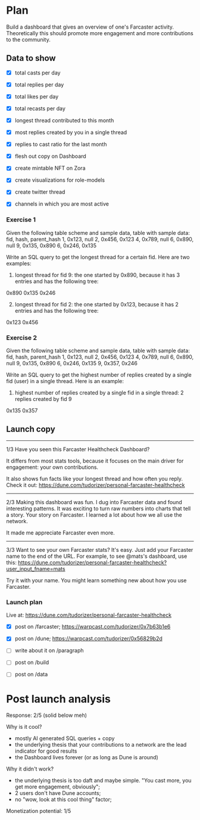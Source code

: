 # Plan

Build a dashboard that gives an overview of one's Farcaster activity. Theoretically this should promote more engagement and more contributions to the community.

## Data to show

- [x] total casts per day
- [x] total replies per day
- [x] total likes per day
- [x] total recasts per day

- [x] longest thread contributed to this month
- [x] most replies created by you in a single thread
- [x] replies to cast ratio for the last month
- [x] flesh out copy on Dashboard
- [x] create mintable NFT on Zora
- [x] create visualizations for role-models
- [x] create twitter thread
- [x] channels in which you are most active


### Exercise 1

Given the following table scheme and sample data, 
table with sample data:
fid, hash, parent_hash
1, 0x123, null
2, 0x456, 0x123
4, 0x789, null
6, 0x890, null
9, 0x135, 0x890
6, 0x246, 0x135

Write an SQL query to get the longest thread for a certain fid. Here are two examples:

1. longest thread for fid 9: the one started by 0x890, because it has 3 entries and has the following tree:

0x890
0x135
0x246

2. longest thread for fid 2: the one started by 0x123, because it has 2 entries and has the following tree:

0x123
0x456

### Exercise 2

Given the following table scheme and sample data, 
table with sample data:
fid, hash, parent_hash
1, 0x123, null
2, 0x456, 0x123
4, 0x789, null
6, 0x890, null
9, 0x135, 0x890
6, 0x246, 0x135
9, 0x357, 0x246

Write an SQL query to get the highest number of replies created by a single fid (user) in a single thread. Here is an example:

1. highest number of replies created by a single fid in a single thread: 2 replies created by fid 9

0x135
0x357


## Launch copy

---
1/3 Have you seen this Farcaster Healthcheck Dashboard? 

It differs from most stats tools, because it focuses on the main driver for engagement: your own contributions. 

It also shows fun facts like your longest thread and how often you reply. Check it out: https://dune.com/tudorizer/personal-farcaster-healthcheck

---

2/3 Making this dashboard was fun. I dug into Farcaster data and found interesting patterns. It was exciting to turn raw numbers into charts that tell a story. Your story on Farcaster. I learned a lot about how we all use the network. 

It made me appreciate Farcaster even more.

---

3/3 Want to see your own Farcaster stats? It's easy. Just add your Farcaster name to the end of the URL. For example, to see @mats's dashboard, use this: https://dune.com/tudorizer/personal-farcaster-healthcheck?user_input_fname=mats

Try it with your name. You might learn something new about how you use Farcaster.


### Launch plan

Live at: https://dune.com/tudorizer/personal-farcaster-healthcheck

- [x] post on /farcaster; https://warpcast.com/tudorizer/0x7b63b1e6
- [x] post on /dune; https://warpcast.com/tudorizer/0x56829b2d
- [ ] write about it on /paragraph
- [ ] post on /build
- [ ] post on /data


# Post launch analysis

Response: 2/5 (solid below meh)

Why is it cool?
- mostly AI generated SQL queries + copy
- the underlying thesis that your contributions to a network are the lead indicator for good results
- the Dashboard lives forever (or as long as Dune is around)

Why it didn't work?
- the underlying thesis is too daft and maybe simple. "You cast more, you get more engagement, obviously";
- 2 users don't have Dune accounts;
- no "wow, look at this cool thing" factor;

Monetization potential: 1/5
